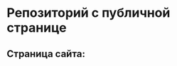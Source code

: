 # Репозиторий с публичной странице
## Страница сайта:
<!-- Здесь будет ссылка на публичную старницу -->
